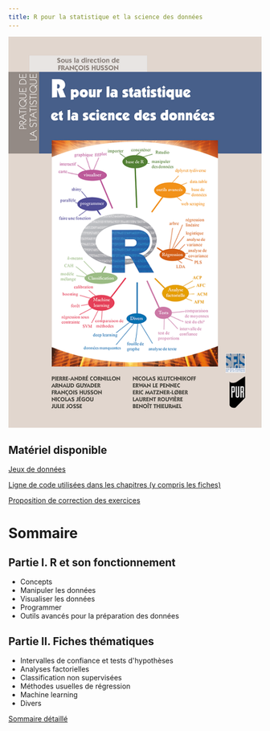 ```yaml
---
title: R pour la statistique et la science des données 
---
```


<style type="text/css">
.main-container {
  max-width: 1800px !important;
  margin-left: auto;
  margin-right: auto;
}
</style>


![Couverture](/pdf/R_stat_sc_donnees.png)

## Matériel disponible

[Jeux de données](/./liste_don.html)

[Ligne de code utilisées dans les chapitres (y compris les fiches)](/code_html/code.html)

[Proposition de correction des exercices](/correction_html/correction_exo.html)


# Sommaire

## Partie I. R et son fonctionnement

* Concepts 
* Manipuler les données
* Visualiser les données
* Programmer
* Outils avancés pour la préparation des données

## Partie II. Fiches thématiques

* Intervalles de confiance et tests d'hypothèses
* Analyses factorielles
* Classification non supervisées
* Méthodes usuelles de régression
* Machine learning
* Divers

[Sommaire détaillé](/pdf/TableDesMatieres.pdf)
